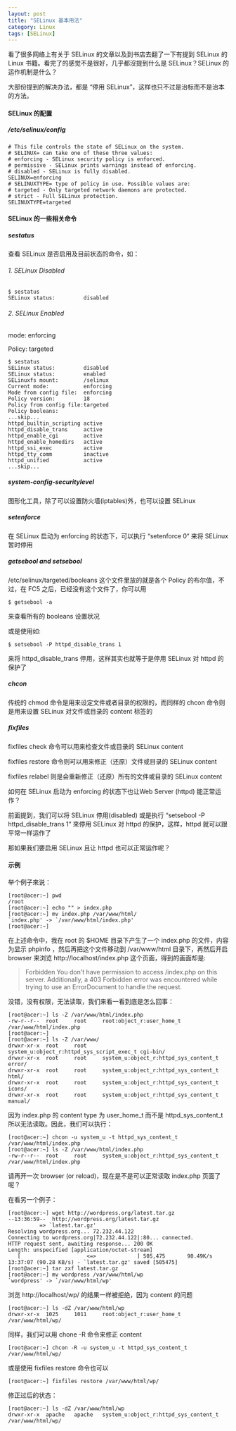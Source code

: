 ```yaml
---
layout: post
title: "SELinux 基本用法"
category: Linux
tags: [SELinux]
---
```


看了很多网络上有关于 SELinux 的文章以及到书店去翻了一下有提到 SELinux 的 Linux 书籍。看完了的感觉不是很好，几乎都沒提到什么是 SELinux？SELinux 的运作机制是什么？

大部份提到的解决办法，都是 “停用 SELinux”，这样也只不过是治标而不是治本的方法。

#### SELinux 的配置

##### /etc/selinux/config

    # This file controls the state of SELinux on the system.
    # SELINUX= can take one of these three values:
    # enforcing - SELinux security policy is enforced.
    # permissive - SELinux prints warnings instead of enforcing.
    # disabled - SELinux is fully disabled.
    SELINUX=enforcing
    # SELINUXTYPE= type of policy in use. Possible values are:
    # targeted - Only targeted network daemons are protected.
    # strict - Full SELinux protection.
    SELINUXTYPE=targeted

<!-- more -->

#### SELinux 的一些相关命令

##### sestatus

查看 SELinux 是否启用及目前状态的命令，如：

###### 1. SELinux Disabled

    $ sestatus
    SELinux status:         disabled

###### 2. SELinux Enabled

mode: enforcing

Policy: targeted

    $ sestatus
    SELinux status:         disabled
    SELinux status:         enabled
    SELinuxfs mount:        /selinux
    Current mode:           enforcing
    Mode from config file:  enforcing
    Policy version:         18
    Policy from config file:targeted
    Policy booleans:
    ...skip...
    httpd_builtin_scripting active
    httpd_disable_trans     active
    httpd_enable_cgi        active
    httpd_enable_homedirs   active
    httpd_ssi_exec          active
    httpd_tty_comm          inactive
    httpd_unified           active
    ...skip...

##### system-config-securitylevel

图形化工具，除了可以设置防火墙(iptables)外，也可以设置 SELinux

##### setenforce

在 SELinux 启动为 enforcing 的状态下，可以执行 “setenforce 0“ 来将 SELinux 暂时停用

##### getsebool and setsebool

/etc/selinux/targeted/booleans 这个文件里放的就是各个 Policy 的布尔值，不过，在 FC5 之后，已经没有这个文件了，你可以用

    $ getsebool -a

来查看所有的 booleans 设置状况

或是使用如:

    $ setsebool -P httpd_disable_trans 1

来将 httpd_disable_trans 停用，这样其实也就等于是停用 SELinux 对 httpd 的保护了

##### chcon

传统的 chmod 命令是用来设定文件或者目录的权限的，而同样的 chcon 命令则是用来设置 SELinux 对文件或目录的 content 标签的

##### fixfiles

fixfiles check 命令可以用来检查文件或目录的 SELinux content

fixfiles restore 命令则可以用来修正（还原）文件或目录的 SELinux content

fixfiles relabel 则是会重新修正（还原）所有的文件或目录的 SELinux content

如何在 SELinux 启动为 enforcing 的状态下也让Web Server (httpd) 能正常运作？

前面提到，我们可以将 SELinux 停用(disabled) 或是执行 “setsebool -P httpd_disable_trans 1“ 來停用 SELinux 对 httpd 的保护，这样，httpd 就可以跟平常一样运作了

那如果我们要启用 SELinux 且让 httpd 也可以正常运作呢？

#### 示例

举个例子來说：

    [root@acer:~] pwd
    /root
    [root@acer:~] echo "" > index.php
    [root@acer:~] mv index.php /var/www/html/
    `index.php' -> `/var/www/html/index.php'
    [root@acer:~]

在上述命令中，我在 root 的 $HOME 目录下产生了一个 index.php 的文件，内容为显示 phpinfo ，然后再把这个文件移动到 /var/www/html 目录下，再然后开启 browser 来浏览 http://localhost/index.php 这个页面，得到的画面却是:

>Forbidden
>You don't have permission to access /index.php on this server.
>Additionally, a 403 Forbidden error was encountered while trying to use an ErrorDocument to handle the request.

没错，没有权限，无法读取，我们来看一看到底是怎么回事：

    [root@acer:~] ls -Z /var/www/html/index.php
    -rw-r--r--  root     root     root:object_r:user_home_t        /var/www/html/index.php
    [root@acer:~]
    [root@acer:~] ls -Z /var/www/
    drwxr-xr-x  root     root     system_u:object_r:httpd_sys_script_exec_t cgi-bin/
    drwxr-xr-x  root     root     system_u:object_r:httpd_sys_content_t error/
    drwxr-xr-x  root     root     system_u:object_r:httpd_sys_content_t html/
    drwxr-xr-x  root     root     system_u:object_r:httpd_sys_content_t icons/
    drwxr-xr-x  root     root     system_u:object_r:httpd_sys_content_t manual/

因为 index.php 的 content type 为 user_home_t 而不是 httpd_sys_content_t 所以无法读取。因此，我们可以执行：

    [root@acer:~] chcon -u system_u -t httpd_sys_content_t /var/www/html/index.php
    [root@acer:~] ls -Z /var/www/html/index.php
    -rw-r--r--  root     root     system_u:object_r:httpd_sys_content_t /var/www/html/index.php

请再开一次 browser (or reload)，现在是不是可以正常读取 index.php 页面了呢？

在看另一个例子：

    [root@acer:~] wget http://wordpress.org/latest.tar.gz
    --13:36:59--  http://wordpress.org/latest.tar.gz
              => `latest.tar.gz'
    Resolving wordpress.org... 72.232.44.122
    Connecting to wordpress.org|72.232.44.122|:80... connected.
    HTTP request sent, awaiting response... 200 OK
    Length: unspecified [application/octet-stream]
       [                     <=>             ] 505,475       90.49K/s
    13:37:07 (90.28 KB/s) - `latest.tar.gz' saved [505475]
    [root@acer:~] tar zxf latest.tar.gz
    [root@acer:~] mv wordpress /var/www/html/wp
    `wordpress' -> `/var/www/html/wp'

浏览 http://localhost/wp/ 的结果一样被拒绝，因为 content 的问题

    [root@acer:~] ls -dZ /var/www/html/wp
    drwxr-xr-x  1025     1011     root:object_r:user_home_t        /var/www/html/wp/

同样，我们可以用 chone -R 命令来修正 content

    [root@acer:~] chcon -R -u system_u -t httpd_sys_content_t /var/www/html/wp/

或是使用 fixfiles restore 命令也可以

    [root@acer:~] fixfiles restore /var/www/html/wp/

修正过后的状态：

    [root@acer:~] ls -dZ /var/www/html/wp
    drwxr-xr-x  apache   apache   system_u:object_r:httpd_sys_content_t /var/www/html/wp/
